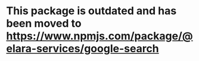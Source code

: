 # This package is outdated and has been moved to https://www.npmjs.com/package/@elara-services/google-search